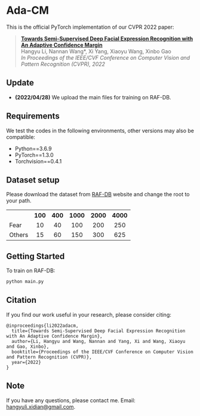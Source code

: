 # Ada-CM

This is the official PyTorch implementation of our CVPR 2022 paper:

> [**Towards Semi-Supervised Deep Facial Expression Recognition with An Adaptive Confidence Margin**](https://arxiv.org/abs/2203.12341)      
> Hangyu Li, Nannan Wang*, Xi Yang, Xiaoyu Wang, Xinbo Gao        
> *In Proceedings of the IEEE/CVF Conference on Computer Vision and Pattern Recognition (CVPR), 2022*

## Update
- **(2022/04/28)** We upload the main files for training on RAF-DB.

## Requirements

We test the codes in the following environments, other versions may also be compatible:

- Python==3.6.9
- PyTorch==1.3.0
- Torchvision==0.4.1

## Dataset setup

Please download the dataset from [RAF-DB](http://www.whdeng.cn/raf/model1.html) website and change the root to your path. 

<table align="center">
    <tr>
        <th> </th>
        <th align="center" colspan=1>100</th>
        <th align="center" colspan=1>400</th>
        <th align="center" colspan=1>1000</th>
        <th align="center" colspan=1>2000</th>
        <th align="center" colspan=1>4000</th>
    </tr>
    <tr>
        <td align="left">Fear</td>
        <td align="center">10</td>
        <td align="center">40</td>
        <td align="center">100</td>
        <td align="center">200</td>
        <td align="center">250</td>
    </tr>
    <tr>
        <td align="left">Others</td>
        <td align="center">15</td>
        <td align="center">60</td>
        <td align="center">150</td>
        <td align="center">300</td>
        <td align="center">625</td>
    </tr>
</table>

## Getting Started

To train on RAF-DB:

```bash
python main.py
```

## Citation

If you find our work useful in your research, please consider citing:

    @inproceedings{li2022adacm,
      title={Towards Semi-Supervised Deep Facial Expression Recognition with An Adaptive Confidence Margin},
      author={Li, Hangyu and Wang, Nannan and Yang, Xi and Wang, Xiaoyu and Gao, Xinbo},
      booktitle={Proceedings of the IEEE/CVF Conference on Computer Vision and Pattern Recognition (CVPR)},
      year={2022}
    }

## Note

If you have any questions, please contact me.  Email:  hangyuli.xidian@gmail.com.
